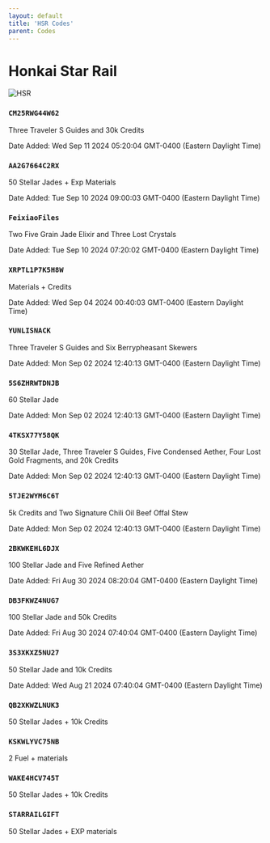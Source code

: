 ```yaml
---
layout: default
title: 'HSR Codes'
parent: Codes
---
```


# Honkai Star Rail

![HSR](https://cdn.discordapp.com/emojis/1264987654198399137.png)

### `CM25RWG44W62`

Three Traveler S Guides and 30k Credits

Date Added: Wed Sep 11 2024 05:20:04 GMT-0400 (Eastern Daylight Time)

### `AA2G7664C2RX`

50 Stellar Jades + Exp Materials

Date Added: Tue Sep 10 2024 09:00:03 GMT-0400 (Eastern Daylight Time)

### `FeixiaoFiles`

Two Five Grain Jade Elixir and Three Lost Crystals

Date Added: Tue Sep 10 2024 07:20:02 GMT-0400 (Eastern Daylight Time)

### `XRPTL1P7K5H8W`

Materials + Credits

Date Added: Wed Sep 04 2024 00:40:03 GMT-0400 (Eastern Daylight Time)

### `YUNLISNACK`

Three Traveler S Guides and Six Berrypheasant Skewers

Date Added: Mon Sep 02 2024 12:40:13 GMT-0400 (Eastern Daylight Time)

### `5S6ZHRWTDNJB`

60 Stellar Jade

Date Added: Mon Sep 02 2024 12:40:13 GMT-0400 (Eastern Daylight Time)

### `4TKSX77Y58QK`

30 Stellar Jade, Three Traveler S Guides, Five Condensed Aether, Four Lost Gold Fragments, and 20k Credits

Date Added: Mon Sep 02 2024 12:40:13 GMT-0400 (Eastern Daylight Time)

### `5TJE2WYM6C6T`

5k Credits and Two Signature Chili Oil Beef Offal Stew

Date Added: Mon Sep 02 2024 12:40:13 GMT-0400 (Eastern Daylight Time)

### `2BKWKEHL6DJX`

100 Stellar Jade and Five Refined Aether

Date Added: Fri Aug 30 2024 08:20:04 GMT-0400 (Eastern Daylight Time)

### `DB3FKWZ4NUG7`

100 Stellar Jade and 50k Credits

Date Added: Fri Aug 30 2024 07:40:04 GMT-0400 (Eastern Daylight Time)

### `3S3XKXZ5NU27`

50 Stellar Jade and 10k Credits

Date Added: Wed Aug 21 2024 07:40:04 GMT-0400 (Eastern Daylight Time)

### `QB2XKWZLNUK3`

50 Stellar Jades + 10k Credits

### `KSKWLYVC75NB`

2 Fuel + materials

### `WAKE4HCV745T`

50 Stellar Jades + 10k Credits

### `STARRAILGIFT`

50 Stellar Jades + EXP materials